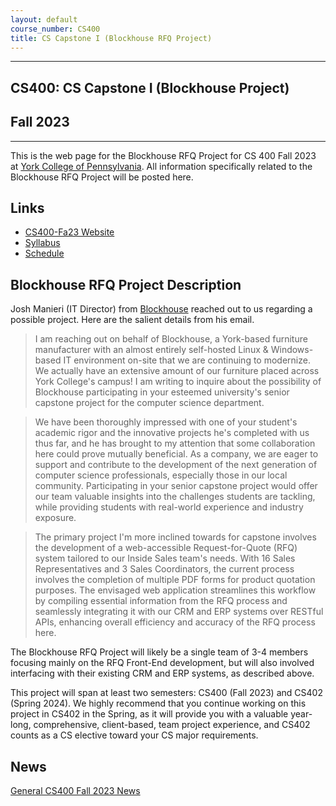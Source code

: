 ```yaml
---
layout: default
course_number: CS400
title: CS Capstone I (Blockhouse RFQ Project)
---
```


--- --- --- --- --- --- --- --- --- --- --- --- --- --- --- --- --- --- --- --- --- --- --- ---

## CS400: CS Capstone I (Blockhouse Project)

## Fall 2023

--- --- --- --- --- --- --- --- --- --- --- --- --- --- --- --- --- --- --- --- --- --- --- ---

This is the web page for the Blockhouse RFQ Project for CS 400 Fall 2023 at [York College of Pennsylvania](http://www.ycp.edu).  All information specifically related to the Blockhouse RFQ Project will be posted here.

## Links

* [CS400-Fa23 Website](../../index.html)
* [Syllabus](../../syllabus.html)
* [Schedule](schedule.html)

## Blockhouse RFQ Project Description
Josh Manieri (IT Director) from [Blockhouse](https://blockhouse.com) reached out to us regarding a possible project.  Here are the salient details from his email.

> I am reaching out on behalf of Blockhouse, a York-based furniture manufacturer with an almost entirely self-hosted Linux & Windows-based IT environment on-site that we are continuing to modernize. We actually have an extensive amount of our furniture placed across York College's campus! I am writing to inquire about the possibility of Blockhouse participating in your esteemed university's senior capstone project for the computer science department.

> We have been thoroughly impressed with one of your student's academic rigor and the innovative projects he's completed with us thus far, and he has brought to my attention that some collaboration here could prove mutually beneficial. As a company, we are eager to support and contribute to the development of the next generation of computer science professionals, especially those in our local community. Participating in your senior capstone project would offer our team valuable insights into the challenges students are tackling, while providing students with real-world experience and industry exposure.

> The primary project I'm more inclined towards for capstone involves the development of a web-accessible Request-for-Quote (RFQ) system tailored to our Inside Sales team's needs. With 16 Sales Representatives and 3 Sales Coordinators, the current process involves the completion of multiple PDF forms for product quotation purposes. The envisaged web application streamlines this workflow by compiling essential information from the RFQ process and seamlessly integrating it with our CRM and ERP systems over RESTful APIs, enhancing overall efficiency and accuracy of the RFQ process here.

The Blockhouse RFQ Project will likely be a single team of 3-4 members focusing mainly on the RFQ Front-End development, but will also involved interfacing with their existing CRM and ERP systems, as described above.

This project will span at least two semesters: CS400 (Fall 2023) and CS402 (Spring 2024).  We highly recommend that you continue working on this project in CS402 in the Spring, as it will provide you with a valuable year-long, comprehensive, client-based, team project experience, and CS402 counts as a CS elective toward your CS major requirements.

## News
<!-- Commenting out specific Blockhouse RFQ News until it's needed - and the dates could change, anyway

* 11-14-22: Assignment 7 (Final Report and Final Peer Evals) are both due by Noon, Sunday, 12-11-22

* 11-14-22: Assignment 7 (Final System Presentation) is from 10:15a to 12:15p, on Wednesday, 12-7-22 in KEC 123, with presentation and demo in class

* 11-14-22: Assignment 7 (Draft Technical Report) is due by Noon, Sunday, 12-4-22, in your Google Team Drive

* 11-14-22: On Friday, 11-18-22, you will be giving your status update to Tyler Franks & David McHugh 

* 10-28-22: Assignment 6 (50% Working System) is at 11:00am, Friday, 11-11-22, with presentation and demo during class

* 10-2-22: Mid-Semester Peer Evals are due Sunday, 10-23-22 by Noon, via email in PDF form

* 10-2-22: Assignment 5 (Minimal Working System) is due 11:00am, Friday, 10-21-22, with presentation during class

* 10-2-22: Live Demonstration during PSY250 (Multi-Cultural Awareness) at 1:00pm, Friday, 10-14-22 in LS302 w/Dr. Shedlosky

* 8-27-22: Assignment 4 (Analysis & Design) is due by 11:00am, Friday, 9-23-22, with presentation during class

* 8-27-22: Assignment 3 (Requirements) is due by 11:00am, Friday, 9-16-22, with presentation during class

* 8-27-22: Assignment 2 (Weekly Journals) are due every Friday by 11:00am (prior to class), with a summary presentation in class on the days that do not already have another assignment due

* 8-27-22: Assignment 1 (Readiness Demo) is due by 11:00am, Friday, 9-9-22, with presentation during class

* 8-27-22: Assignment 1 (Project Proposal) is due by 11:00am, Friday, 9-9-22, with presentation during class

-->

[General CS400 Fall 2023 News](../../cs400-fall2023/index.html)